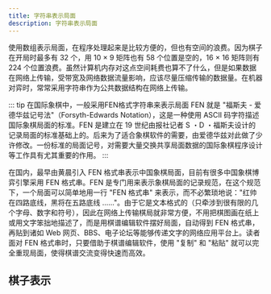 ```yaml
---
title: 字符串表示局面
description: 字符串表示局面
---
```


使用数组表示局面，在程序处理起来是比较方便的，但也有空间的浪费。因为棋子在开局时最多有 32 个，用 10 × 9 矩阵也有 58 个位置是空的，16 × 16 矩阵则有 224 个位置浪费。虽然计算机内存对这点空间耗费也算不了什么，但是如果数据在网络上传输，受带宽及网络数据流量影响，应该尽量压缩传输的数据量。在机器对弈时，常常采用字符串作为公共数据结构在网络上传输。

::: tip 在国际象棋中，一般采用FEN格式字符串来表示局面
FEN 就是 "福斯夫 - 爱德华兹记号法"（Forsyth-Edwards Notation），这是一种使用 ASCII 码字符描述国际象棋局面的标准。FEN 是建立在 19 世纪由报社记者 S ・D ・福斯夫设计的记录局面的标准基础上的。后来为了适合象棋软件的需要，由爱德华兹对此做了少许修改。一份标准的局面记号，对需要大量交换共享局面数据的国际象棋程序设计等工作具有尤其重要的作用。
:::

在国内，最早由黄晨引入 FEN 格式串表示中国象棋局面，目前有很多中国象棋博弈引擎采用 FEN 格式串。FEN 是专门用来表示象棋局面的记录规范，在这个规范下，一个局面可以简单地用一行 "FEN 格式串" 来表示，而不必繁琐地说："红帅在四路底线，黑将在五路底线 ......"。由于它是文本格式的（只牵涉到很有限的几个字母、数字和符号），因此在网络上传输棋局就非常方便，不用把棋图画在纸上或用文字笨拙地描述了，而是用棋谱编辑软件摆好局面，自动得到 FEN 格式串，再贴到诸如 Web 网页、BBS、电子论坛等能够传递文字的网络应用平台上。读者面对 FEN 格式串时，只要借助于棋谱编辑软件，使用 "复制" 和 "粘贴" 就可以完全重现局面，使得棋谱交流变得快速而高效。

## 棋子表示
